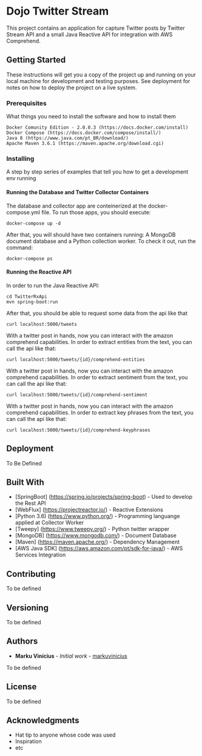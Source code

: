 # Dojo Twitter Stream

This project contains an application for capture Twitter posts by Twitter Stream API and a small Java Reactive API for 
integration with AWS Comprehend.

## Getting Started

These instructions will get you a copy of the project up and running on your local machine for development and testing purposes. 
See deployment for notes on how to deploy the project on a live system.

### Prerequisites

What things you need to install the software and how to install them

```
Docker Comunity Edition - 2.0.0.3 (https://docs.docker.com/install)
Docker Compose (https://docs.docker.com/compose/install/)
Java 8 (https://www.java.com/pt_BR/download/)
Apache Maven 3.6.1 (https://maven.apache.org/download.cgi)
```

### Installing

A step by step series of examples that tell you how to get a development env running

#### Running the Database and Twitter Collector Containers

The database and collector app are conteinerized at the docker-compose.yml file. To run those apps, you should execute:

```
docker-compose up -d
```

After that, you will should have two containers running: A MongoDB document database and a Python collection worker. To check it out, run the command:

```
docker-compose ps
```
#### Running the Reactive API

In order to run the Java Reactive API:

```
cd TwitterRxApi
mvn spring-boot:run
```

After that, you should be able to request some data from the api like that

```
curl localhost:5000/tweets
```

With a twitter post in hands, now you can interact with the amazon comprehend capabilities. 
In order to extract entities from the text, you can call the api like that:


```
curl localhost:5000/tweets/{id}/comprehend-entities
```

With a twitter post in hands, now you can interact with the amazon comprehend capabilities. 
In order to extract sentiment from the text, you can call the api like that:


```
curl localhost:5000/tweets/{id}/comprehend-sentiment
```

With a twitter post in hands, now you can interact with the amazon comprehend capabilities. 
In order to extract key phrases from the text, you can call the api like that:


```
curl localhost:5000/tweets/{id}/comprehend-keyphrases
```

## Deployment

To Be Defined

## Built With

* [SpringBoot] (https://spring.io/projects/spring-boot) - Used to develop the Rest API
* [WebFlux] (https://projectreactor.io/) - Reactive Extensions
* [Python 3.6) (https://www.python.org/) - Programming languange applied at Collector Worker
* [Tweepy] (https://www.tweepy.org/) - Python twitter wrapper
* [MongoDB] (https://www.mongodb.com/) - Document Database
* [Maven] (https://maven.apache.org/) - Dependency Management
* [AWS Java SDK] (https://aws.amazon.com/pt/sdk-for-java/) - AWS Services Integration

## Contributing

To be defined

## Versioning

To be defined

## Authors

* **Marku Vinícius** - *Initial work* - [markuvinicius](https://github.com/markuvinicius)

To be defined

## License

To be defined

## Acknowledgments

* Hat tip to anyone whose code was used
* Inspiration
* etc
